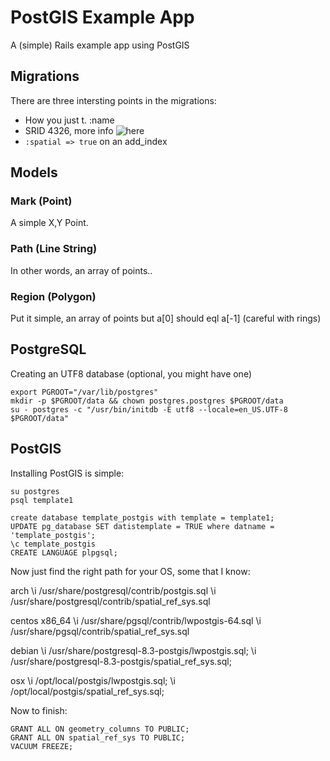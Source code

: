 # PostGIS Example App

A (simple) Rails example app using PostGIS

## Migrations

There are three intersting points in the migrations:
* How you just t.<choose-one-geom> :name
* SRID 4326, more info ![here](http://en.wikipedia.org/wiki/World_Geodetic_System)
* `:spatial => true` on an add_index

## Models

### Mark (Point)

A simple X,Y Point.


### Path (Line String)

In other words, an array of points..


### Region (Polygon)

Put it simple, an array of points but a[0] should eql a[-1]
(careful with rings)


## PostgreSQL

Creating an UTF8 database (optional, you might have one)

    export PGROOT="/var/lib/postgres"
    mkdir -p $PGROOT/data && chown postgres.postgres $PGROOT/data
    su - postgres -c "/usr/bin/initdb -E utf8 --locale=en_US.UTF-8 $PGROOT/data"


## PostGIS

Installing PostGIS is simple:

    su postgres
    psql template1

    create database template_postgis with template = template1;
    UPDATE pg_database SET datistemplate = TRUE where datname = 'template_postgis';
    \c template_postgis
    CREATE LANGUAGE plpgsql;


Now just find the right path for your OS, some that I know:

arch
    \i /usr/share/postgresql/contrib/postgis.sql
    \i /usr/share/postgresql/contrib/spatial_ref_sys.sql

centos x86_64
    \i /usr/share/pgsql/contrib/lwpostgis-64.sql
    \i /usr/share/pgsql/contrib/spatial_ref_sys.sql

debian
    \i /usr/share/postgresql-8.3-postgis/lwpostgis.sql;
    \i /usr/share/postgresql-8.3-postgis/spatial_ref_sys.sql;

osx
    \i /opt/local/postgis/lwpostgis.sql;
    \i /opt/local/postgis/spatial_ref_sys.sql;

Now to finish:

    GRANT ALL ON geometry_columns TO PUBLIC;
    GRANT ALL ON spatial_ref_sys TO PUBLIC;
    VACUUM FREEZE;


